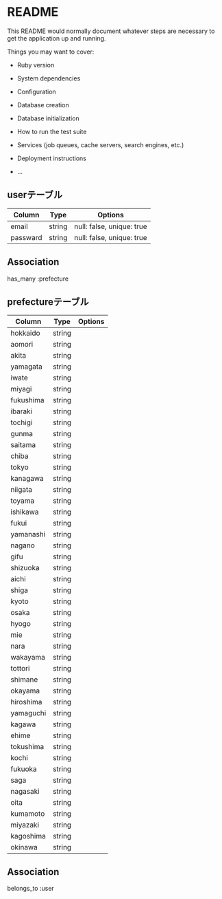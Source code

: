 # README

This README would normally document whatever steps are necessary to get the
application up and running.

Things you may want to cover:

* Ruby version

* System dependencies

* Configuration

* Database creation

* Database initialization

* How to run the test suite

* Services (job queues, cache servers, search engines, etc.)

* Deployment instructions

* ...

## userテーブル
|Column|Type|Options|
|------|----|-------|
|email|string|null: false, unique: true|
|passward|string|null: false, unique: true|

## Association
has_many :prefecture

## prefectureテーブル
|Column|Type|Options|
|------|----|-------|
|hokkaido|string||
|aomori|string||
|akita|string||
|yamagata|string||
|iwate|string||
|miyagi|string||
|fukushima|string||
|ibaraki|string||
|tochigi|string||
|gunma|string||
|saitama|string||
|chiba|string||
|tokyo|string||
|kanagawa|string||
|niigata|string||
|toyama|string||
|ishikawa|string||
|fukui|string||
|yamanashi|string||
|nagano|string||
|gifu|string||
|shizuoka|string||
|aichi|string||
|shiga|string||
|kyoto|string||
|osaka|string||
|hyogo|string||
|mie|string||
|nara|string||
|wakayama|string||
|tottori|string||
|shimane|string||
|okayama|string||
|hiroshima|string||
|yamaguchi|string||
|kagawa|string||
|ehime|string||
|tokushima|string||
|kochi|string||
|fukuoka|string||
|saga|string||
|nagasaki|string||
|oita|string||
|kumamoto|string||
|miyazaki|string||
|kagoshima|string||
|okinawa|string||

## Association
belongs_to :user